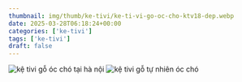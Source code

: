 ```yaml
---
thumbnail: img/thumb/ke-tivi/ke-ti-vi-go-oc-cho-ktv18-dep.webp
date: 2025-03-28T06:18:24+00:00
categories: ['ke-tivi']
tags: ['ke-tivi']
draft: false
---
```

![kệ tivi gỗ óc chó tại hà nội](/img/ke-tivi/ktv18/ke-ti-vi-go-oc-cho-ktv18-1.webp)
![kệ tivi gỗ tự nhiên óc chó](/img/ke-tivi/ktv18/ke-ti-vi-go-oc-cho-ktv18-2.webp)